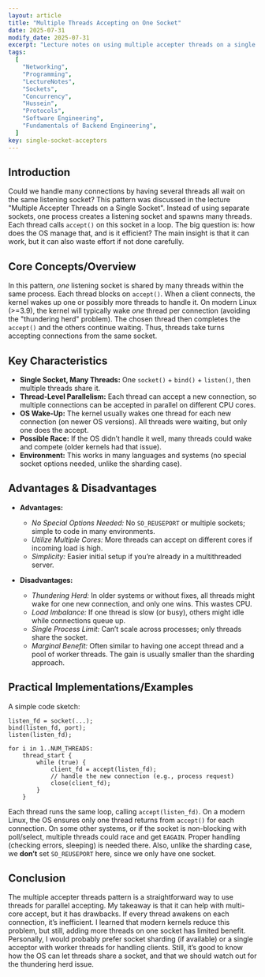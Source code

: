 ```yaml
---
layout: article
title: "Multiple Threads Accepting on One Socket"
date: 2025-07-31
modify_date: 2025-07-31
excerpt: "Lecture notes on using multiple accepter threads on a single listening socket, discussing how the OS handles accept calls and the trade-offs involved."
tags:
  [
    "Networking",
    "Programming",
    "LectureNotes",
    "Sockets",
    "Concurrency",
    "Hussein",
    "Protocols",
    "Software Engineering",
    "Fundamentals of Backend Engineering",
  ]
key: single-socket-acceptors
---
```


## Introduction

Could we handle many connections by having several threads all wait on the same listening socket? This pattern was discussed in the lecture "Multiple Accepter Threads on a Single Socket". Instead of using separate sockets, one process creates a listening socket and spawns many threads. Each thread calls `accept()` on this socket in a loop. The big question is: how does the OS manage that, and is it efficient? The main insight is that it can work, but it can also waste effort if not done carefully.

## Core Concepts/Overview

In this pattern, _one_ listening socket is shared by many threads within the same process. Each thread blocks on `accept()`. When a client connects, the kernel wakes up one or possibly more threads to handle it. On modern Linux (>=3.9), the kernel will typically wake _one_ thread per connection (avoiding the "thundering herd" problem). The chosen thread then completes the `accept()` and the others continue waiting. Thus, threads take turns accepting connections from the same socket.

## Key Characteristics

- **Single Socket, Many Threads:** One `socket()` + `bind()` + `listen()`, then multiple threads share it.
- **Thread-Level Parallelism:** Each thread can accept a new connection, so multiple connections can be accepted in parallel on different CPU cores.
- **OS Wake-Up:** The kernel usually wakes one thread for each new connection (on newer OS versions). All threads were waiting, but only one does the accept.
- **Possible Race:** If the OS didn’t handle it well, many threads could wake and compete (older kernels had that issue).
- **Environment:** This works in many languages and systems (no special socket options needed, unlike the sharding case).

## Advantages & Disadvantages

- **Advantages:**

  - _No Special Options Needed:_ No `SO_REUSEPORT` or multiple sockets; simple to code in many environments.
  - _Utilize Multiple Cores:_ More threads can accept on different cores if incoming load is high.
  - _Simplicity:_ Easier initial setup if you’re already in a multithreaded server.

- **Disadvantages:**

  - _Thundering Herd:_ In older systems or without fixes, all threads might wake for one new connection, and only one wins. This wastes CPU.
  - _Load Imbalance:_ If one thread is slow (or busy), others might idle while connections queue up.
  - _Single Process Limit:_ Can’t scale across processes; only threads share the socket.
  - _Marginal Benefit:_ Often similar to having one accept thread and a pool of worker threads. The gain is usually smaller than the sharding approach.

## Practical Implementations/Examples

A simple code sketch:

```pseudo
listen_fd = socket(...);
bind(listen_fd, port);
listen(listen_fd);

for i in 1..NUM_THREADS:
    thread_start {
        while (true) {
            client_fd = accept(listen_fd);
            // handle the new connection (e.g., process request)
            close(client_fd);
        }
    }
```

Each thread runs the same loop, calling `accept(listen_fd)`. On a modern Linux, the OS ensures only one thread returns from `accept()` for each connection. On some other systems, or if the socket is non-blocking with poll/select, multiple threads could race and get `EAGAIN`. Proper handling (checking errors, sleeping) is needed there. Also, unlike the sharding case, we **don’t** set `SO_REUSEPORT` here, since we only have one socket.

## Conclusion

The multiple accepter threads pattern is a straightforward way to use threads for parallel accepting. My takeaway is that it can help with multi-core accept, but it has drawbacks. If every thread awakens on each connection, it’s inefficient. I learned that modern kernels reduce this problem, but still, adding more threads on one socket has limited benefit. Personally, I would probably prefer socket sharding (if available) or a single acceptor with worker threads for handling clients. Still, it’s good to know how the OS can let threads share a socket, and that we should watch out for the thundering herd issue.

